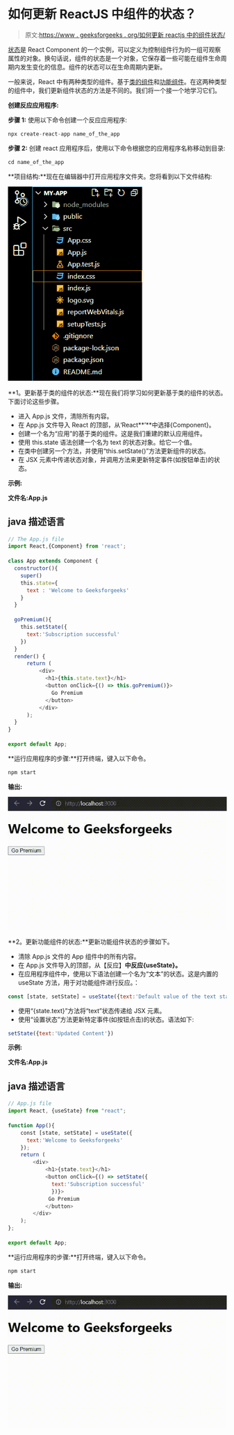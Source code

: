 # 如何更新 ReactJS 中组件的状态？

> 原文:[https://www . geeksforgeeks . org/如何更新 reactjs 中的组件状态/](https://www.geeksforgeeks.org/how-to-update-the-state-of-a-component-in-reactjs/)

[状态](https://www.geeksforgeeks.org/reactjs-state-react/)是 React Component 的一个实例，可以定义为控制组件行为的一组可观察属性的对象。换句话说，组件的状态是一个对象，它保存着一些可能在组件生命周期内发生变化的信息。组件的状态可以在生命周期内更新。

一般来说，React 中有两种类型的组件。基于[类的组件](https://www.geeksforgeeks.org/reactjs-class-based-components/)和[功能组件](https://www.geeksforgeeks.org/reactjs-functional-components/)。在这两种类型的组件中，我们更新组件状态的方法是不同的。我们将一个接一个地学习它们。

**创建反应应用程序:**

**步骤 1:** 使用以下命令创建一个反应应用程序:

```jsx
npx create-react-app name_of_the_app
```

**步骤 2:** 创建 react 应用程序后，使用以下命令根据您的应用程序名称移动到目录:

```jsx
cd name_of_the_app
```

**项目结构:**现在在编辑器中打开应用程序文件夹。您将看到以下文件结构:

![](img/7e573e8fdebcf9c727706bbd83118a23.png)

**1。更新基于类的组件的状态:**现在我们将学习如何更新基于类的组件的状态。下面讨论这些步骤。

*   进入 App.js 文件，清除所有内容。
*   在 App.js 文件导入 React 的顶部，从‘React**’**中选择{Component}。
*   创建一个名为“应用”的基于类的组件。这是我们重建的默认应用组件。
*   使用 this.state 语法创建一个名为 text 的状态对象。给它一个值。
*   在类中创建另一个方法，并使用“this.setState()”方法更新组件的状态。
*   在 JSX 元素中传递状态对象，并调用方法来更新特定事件(如按钮单击)的状态。

**示例:**

**文件名:App.js**

## java 描述语言

```jsx
// The App.js file
import React,{Component} from 'react';

class App extends Component {
  constructor(){
    super()
    this.state={
      text : 'Welcome to Geeksforgeeks'
    }
  }

  goPremium(){
    this.setState({
      text:'Subscription successful'
    })
  }
  render() {
      return (
          <div>
            <h1>{this.state.text}</h1>
            <button onClick={() => this.goPremium()}>
              Go Premium
            </button>
          </div>
      ); 
  }
}

export default App;
```

**运行应用程序的步骤:**打开终端，键入以下命令。

```jsx
npm start
```

**输出:**

![](img/c17aecd30a5f47ecce64d6578bf23e65.png)

**2。更新功能组件的状态:**更新功能组件状态的步骤如下。

*   清除 App.js 文件的 App 组件中的所有内容。
*   在 App.js 文件导入的顶部，从【反应】**中反应{useState}。**
*   在应用程序组件中，使用以下语法创建一个名为“文本”的状态。这是内置的 useState 方法，用于对功能组件进行反应。：

```jsx
const [state, setState] = useState({text:'Default value of the text state'});
```

*   使用“{state.text}”方法将“text”状态传递给 JSX 元素。
*   使用“设置状态”方法更新特定事件(如按钮点击)的状态。语法如下:

```jsx
setState({text:'Updated Content'})
```

**示例:**

**文件名:App.js**

## java 描述语言

```jsx
// App.js file
import React, {useState} from "react";

function App(){
    const [state, setState] = useState({
      text:'Welcome to Geeksforgeeks'
    });
    return (
        <div>
            <h1>{state.text}</h1>
            <button onClick={() => setState({
              text:'Subscription successful'
              })}>
             Go Premium
            </button>
        </div>
    );
};

export default App;
```

**运行应用程序的步骤:**打开终端，键入以下命令。

```jsx
npm start
```

**输出:**

![](img/c17aecd30a5f47ecce64d6578bf23e65.png)